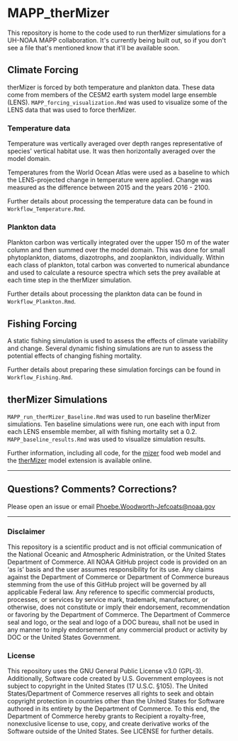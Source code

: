 # MAPP_therMizer
This repository is home to the code used to run therMizer simulations
for a UH-NOAA MAPP collaboration.  It's currently being built out, so
if you don't see a file that's mentioned know that it'll be available
soon.  

## Climate Forcing
therMizer is forced by both temperature and plankton data. These data
come from members of the CESM2 earth system model large ensemble (LENS).  `MAPP_forcing_visualization.Rmd` was used to visualize some of the LENS 
data that was used to force therMizer.

### Temperature data
Temperature was vertically averaged over depth ranges representative of 
species' vertical habitat use.  It was then horizontally averaged over the
model domain. 

Temperatures from the World Ocean Atlas were used as a baseline to which
the LENS-projected change in temperature were applied.  Change was 
measured as the difference between 2015 and the years 2016 - 2100.

Further details about processing the temperature data can be found in
`Workflow_Temperature.Rmd`.

### Plankton data
Plankton carbon was vertically integrated over the upper 150 m of the water
column and then summed over the model domain.  This was done for small 
phytoplankton, diatoms, diazotrophs, and zooplankton, individually.  Within
each class of plankton, total carbon was converted to numerical abundance and
used to calculate a resource spectra which sets the prey available at each
time step in the therMizer simulation.

Further details about processing the plankton data can be found in
`Workflow_Plankton.Rmd`.

## Fishing Forcing
A static fishing simulation is used to assess the effects of climate variability 
and change.  Several dynamic fishing simulations are run to assess the potential 
effects of changing fishing mortality.

Further details about preparing these simulation forcings can be found in
`Workflow_Fishing.Rmd`.

## therMizer Simulations
`MAPP_run_therMizer_Baseline.Rmd` was used to run baseline therMizer simulations.  Ten baseline simulations were run, one each with input from each LENS ensemble member, all with fishing mortality set a 0.2.  `MAPP_baseline_results.Rmd` was used to visualize simulation results.

Further information, including all code, for the [mizer](https://sizespectrum.org/mizer/) food web model and 
the [therMizer](https://github.com/sizespectrum/therMizer) model extension is available online.

---

## Questions?  Comments?  Corrections?
Please open an issue or email Phoebe.Woodworth-Jefcoats@noaa.gov

---

### Disclaimer
This repository is a scientific product and is not official communication 
of the National Oceanic and Atmospheric Administration, or the United 
States Department of Commerce. All NOAA GitHub project code is provided on 
an ‘as is’ basis and the user assumes responsibility for its use. Any 
claims against the Department of Commerce or Department of Commerce bureaus 
stemming from the use of this GitHub project will be governed by all 
applicable Federal law. Any reference to specific commercial products, 
processes, or services by service mark, trademark, manufacturer, or otherwise, 
does not constitute or imply their endorsement, recommendation or favoring by 
the Department of Commerce. The Department of Commerce seal and logo, or the 
seal and logo of a DOC bureau, shall not be used in any manner to imply 
endorsement of any commercial product or activity by DOC or the United 
States Government.

### License
This repository uses the GNU General Public License v3.0 (GPL-3).
Additionally, Software code created by U.S. Government employees 
is not subject to copyright in the United States (17 U.S.C. §105). 
The United States/Department of Commerce reserves all rights to 
seek and obtain copyright protection in countries other than the 
United States for Software authored in its entirety by the Department 
of Commerce. To this end, the Department of Commerce hereby grants 
to Recipient a royalty-free, nonexclusive license to use, copy, and 
create derivative works of the Software outside of the United States.
See LICENSE for further details.
